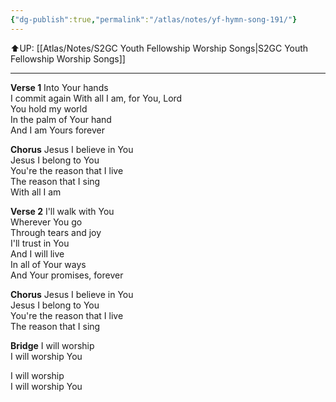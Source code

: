 ```yaml
---
{"dg-publish":true,"permalink":"/atlas/notes/yf-hymn-song-191/"}
---
```


⬆️UP: [[Atlas/Notes/S2GC Youth Fellowship Worship Songs\|S2GC Youth Fellowship Worship Songs]]

---

**Verse 1**
Into Your hands  
I commit again With all I am, for You, Lord  
You hold my world  
In the palm of Your hand  
And I am Yours forever

**Chorus**
Jesus I believe in You  
Jesus I belong to You  
You're the reason that I live  
The reason that I sing  
With all I am

**Verse 2**
I'll walk with You  
Wherever You go  
Through tears and joy  
I'll trust in You  
And I will live  
In all of Your ways  
And Your promises, forever

**Chorus**
Jesus I believe in You  
Jesus I belong to You  
You're the reason that I live  
The reason that I sing

**Bridge**
I will worship  
I will worship You

I will worship  
I will worship You